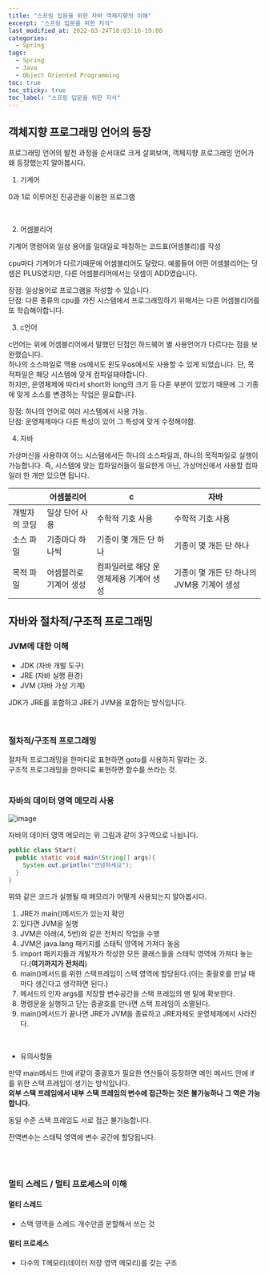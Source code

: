 ```yaml
---
title: "스프링 입문을 위한 자바 객체지향의 이해"
excerpt: "스프링 입문을 위한 지식"
last_modified_at: 2022-03-24T18:03:16-19:00
categories:
  - Spring
tags:
  - Spring
  - Java
  - Object Oriented Programming
toc: true
toc_sticky: true
toc_label: "스프링 입문을 위한 지식"
---
```


## 객체지향 프로그래밍 언어의 등장

프로그래밍 언어의 발전 과정을 순서대로 크게 살펴보며, 객체지향 프로그래밍 언어가 왜 등장했는지 알아봅시다.

1. 기계어 <br>

  0과 1로 이루어진 진공관을 이용한 프로그램

  <br>

2. 어셈블리어

  기계어 명령어와 일상 용어를 일대일로 매칭하는 코드표(어셈블리)를 작성

  cpu마다 기계어가 다르기때문에 어셈블리어도 달랐다. 예를들어 어떤 어셈블리어는 덧셈은 PLUS였지만, 다른 어셈블리어에서는 덧셈이 ADD였습니다.<br>

  장점: 일상용어로 프로그램을 작성할 수 있습니다. <br>
  단점: 다른 종류의 cpu를 가진 시스템에서 프로그래밍하기 위해서는 다른 어셈블리어를 또 학습해야합니다.
  <br>


3. c언어

  c언어는 위에 어셈블리어에서 말했던 단점인 하드웨어 별 사용언어가 다르다는 점을 보완했습니다.<br>
  하나의 소스파일로 맥용 os에서도 윈도우os에서도 사용할 수 있게 되었습니다. 단, 목적파일은 해당 시스템에 맞게 컴파일돼야합니다.<br>
  하지만, 운영체제에 따라서 short와 long의 크기 등 다른 부분이 있었기 때문에 그 기종에 맞게 소스를 변경하는 작업은 필요합니다. 
  <br>

  장점: 하나의 언어로 여러 시스템에서 사용 가능.<br>
  단점: 운영체제마다 다른 특성이 있어 그 특성에 맞게 수정해야함.<br>


4. 자바

  가상머신을 사용하여 어느 시스템에서든 하나의 소스파일과, 하나의 목적파일로 실행이 가능합니다. 즉, 시스템에 맞는 컴파일러들이 필요한게 아닌, 가상머신에서 사용할 컴파일러 한 개만 있으면 됩니다.
  <br>

| | 어셈블리어 | c | 자바 |
|---|---|---|---|
|개발자의 코딩| 일상 단어 사용 | 수학적 기호 사용 | 수학적 기호 사용|
|소스 파일|기종마다 하나씩| 기종이 몇 개든 단 하나| 기종이 몇 개든 단 하나|
|목적 파일| 어셈블러로 기계어 생성| 컴파일러로 해당 운영체제용 기계어 생성|기종이 몇 개든 단 하나의 JVM용 기계어 생성|
 

## 자바와 절차적/구조적 프로그래밍

### JVM에 대한 이해

- JDK (자바 개발 도구)
- JRE (자바 실행 환경)
- JVM (자바 가상 기계)

JDK가 JRE를 포함하고 JRE가 JVM을 포함하는 방식입니다.


<br>

### 절차적/구조적 프로그래밍

절차적 프로그래밍을 한마디로 표현하면 goto를 사용하지 말라는 것. <br>
구조적 프로그래밍을 한마디로 표현하면 함수를 쓰라는 것.<br>
<br>


### 자바의 데이터 영역 메모리 사용


![image](https://user-images.githubusercontent.com/72953874/160244299-19479e53-235d-4479-8662-8cf0e5342495.png)

자바의 데이터 영역 메모리는 위 그림과 같이 3구역으로 나뉩니다.<br>

```java
public class Start{
  public static void main(String[] args){
    System.out.println("안녕하세요");
  }
}
```

위와 같은 코드가 실행될 때 메모리가 어떻게 사용되는지 알아봅시다.<br>

1. JRE가 main()메서드가 있는지 확인
2. 있다면 JVM을 실행
3. JVM은 아래(4, 5번)와 같은 전처리 작업을 수행
4. JVM은 java.lang 패키지를 스태틱 영역에 가져다 놓음
5. import 패키지들과 개발자가 작성한 모든 클래스들을 스태틱 영역에 가져다 놓는다.(<strong>여기까지가 전처리</strong>)
6. main()메서드를 위한 스택프레임이 스택 영역에 할당된다.(이는 중괄호를 만날 때마다 생긴다고 생각하면 된다.)
7. 메서드의 인자 args를 저장할 변수공간을 스택 프레임의 맨 밑에 확보한다.
8. 명령문을 실행하고 닫는 중괄호를 만나면 스택 프레임이 소멸된다.
9. main()메서드가 끝나면 JRE가 JVM을 종료하고 JRE자체도 운영체제에서 사라진다.

<br>

- 유의사항들

만약 main메서드 안에 if같이 중괄호가 필요한 연산들이 등장하면 메인 메서드 안에 if를 위한 스택 프레임이 생기는 방식입니다. <br>
<strong>외부 스택 프레임에서 내부 스택 프레임의 변수에 접근하는 것은 불가능하나 그 역은 가능합니다.</strong><br>

동일 수준 스택 프레임도 서로 접근 불가능합니다.<br>

전역변수는 스태틱 영역에 변수 공간에 할당됩니다.

<br><br>

### 멀티 스레드 / 멀티 프로세스의 이해

#### 멀티 스레드

- 스택 영역을 스레드 개수만큼 분할해서 쓰는 것


#### 멀티 프로세스

- 다수의 T메모리(데이터 저장 영역 메모리)를 갖는 구조